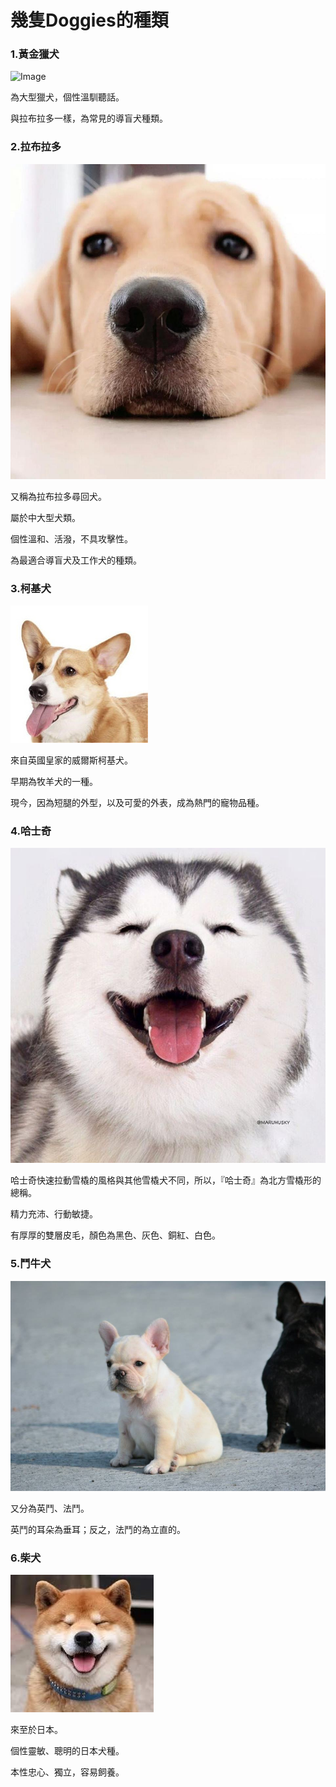 # 幾隻Doggies的種類

### 1.黃金獵犬

![Image](http://p2.ycw.com/201609/12/cba1128de20f0637868e19d30c2c92a6)

為大型獵犬，個性溫馴聽話。

與拉布拉多一樣，為常見的導盲犬種類。

### 2.拉布拉多

![Image](https://github.com/lincindiawang/Doggy.github.io/blob/master/UNADJUSTEDNONRAW_thumb_16.jpg)

又稱為拉布拉多尋回犬。

屬於中大型犬類。

個性溫和、活潑，不具攻擊性。

為最適合導盲犬及工作犬的種類。

### 3.柯基犬

![Image](https://github.com/lincindiawang/Doggy.github.io/blob/master/UNADJUSTEDNONRAW_mini_18.jpg)

來自英國皇家的威爾斯柯基犬。

早期為牧羊犬的一種。

現今，因為短腿的外型，以及可愛的外表，成為熱門的寵物品種。

### 4.哈士奇

![Image](https://github.com/lincindiawang/Doggy.github.io/blob/master/UNADJUSTEDNONRAW_thumb_1d.jpg)

哈士奇快速拉動雪橇的風格與其他雪橇犬不同，所以，『哈士奇』為北方雪橇形的總稱。

精力充沛、行動敏捷。

有厚厚的雙層皮毛，顏色為黑色、灰色、銅紅、白色。

### 5.鬥牛犬

![Image](https://github.com/lincindiawang/Doggy.github.io/blob/master/UNADJUSTEDNONRAW_thumb_1a.jpg)

又分為英鬥、法鬥。

英鬥的耳朵為垂耳；反之，法鬥的為立直的。

### 6.柴犬

![Image](https://github.com/lincindiawang/Doggy.github.io/blob/master/UNADJUSTEDNONRAW_mini_13.jpg)

來至於日本。

個性靈敏、聰明的日本犬種。

本性忠心、獨立，容易飼養。
